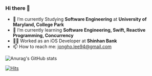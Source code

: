### Hi there 👋

- 🔭 I’m currently Studying **Software Engineering** at **University of Maryland, College Park**
- 🌱 I’m currently learning **Software Engineering, Swift, Reactive Programming, Concurrency**
- 🧑‍💻 Worked as an iOS Developer at **Shinhan Bank**
- 📫 How to reach me: jongho.lee94@gmail.com

![Anurag's GitHub stats](https://github-readme-stats.vercel.app/api?username=bazinga94&show_icons=true&theme=vue&count_private=true)

[![Hits](https://hits.seeyoufarm.com/api/count/incr/badge.svg?url=https%3A%2F%2Fgithub.com%2Fbazinga94&count_bg=%2379C83D&title_bg=%23555555&icon=&icon_color=%23E7E7E7&title=hits&edge_flat=false)](https://hits.seeyoufarm.com)
<!--
**bazinga94/bazinga94** is a ✨ _special_ ✨ repository because its `README.md` (this file) appears on your GitHub profile.

Here are some ideas to get you started:

- 🔭 I’m currently working on ...
- 🌱 I’m currently learning ...
- 👯 I’m looking to collaborate on ...
- 🤔 I’m looking for help with ...
- 💬 Ask me about ...
- 📫 How to reach me: ...
- 😄 Pronouns: ...
- ⚡ Fun fact: ...
-->

